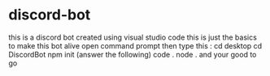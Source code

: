 # discord-bot
this is a discord bot created using visual studio code this is just the basics
to make this bot alive open command prompt then type this :
cd desktop
cd DiscordBot
npm init (answer the following)
code .
node .
and your good to go
